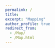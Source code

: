```yaml
---
permalink: /
title:
excerpt: "Mapping"
author_profile: true
redirect_from: 
  - /Map/
  - /Map.html
---
```


<!DOCTYPE html>

<html>

<head>

<title>Leaflet Web Map</title>
<link rel="stylesheet" href="http://cdn.leafletjs.com/leaflet-0.7.3/leaflet.css" />
<script src="http://cdn.leafletjs.com/leaflet-0.7.3/leaflet.js"></script>
<style>

#map {
width: 960px;
height: 500px;
}

</style>

</head>

<body>

<div id="map"></div>

<script>
    
    var map = L.map('map',{
    center: [43.64701, -79.39425],
    zoom: 15
    });

    L.tileLayer('http://{s}.tile.osm.org/{z}/{x}/{y}.png', {
    attribution: '&copy; <a href="http://osm.org/copyright">OpenStreetMap</a> contributors'
    }).addTo(map);
</script>

</body>

</html>
